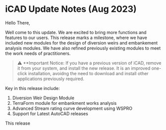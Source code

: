 # iCAD Update Notes (Aug 2023)

Hello There, 

Well come to this update. We are excited to bring more functions and features to our users. This release marks a milestone, where we have included new modules for the design of diversion weirs and embankement analysis modules. We have also refined previously existing modules to meet the work needs of practitioners.

> :warning: **Important Notice: If you have a previous version of iCAD, remove it from your system, and install the new release. It is an improved one-click installation, avoidng the need to download and install other applications previously required.


Key in this release include:
1. Diversion Weir Design Module
1. TerraForm module for embankment works analysis
1. Advanced Stream rating curve development using WSPRO
1. Support for Latest AutoCAD releases

This release 